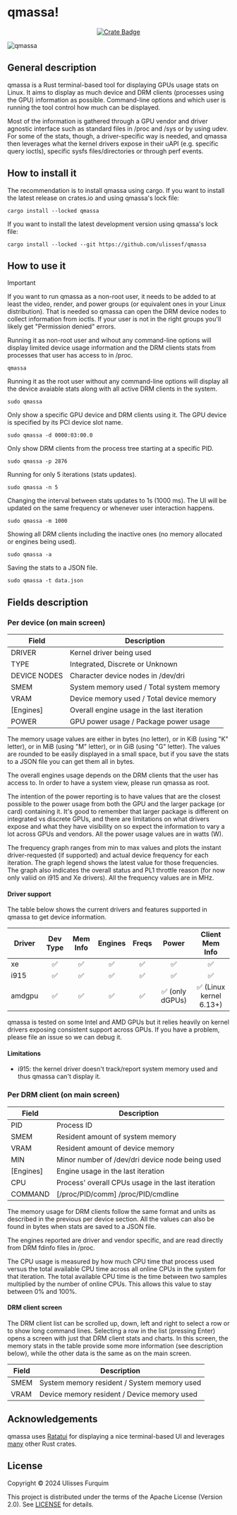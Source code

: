 # qmassa!

<div align="center">

[![Crate Badge]][Crate]

</div>

![qmassa](https://github.com/ulissesf/qmassa/blob/assets/assets/qmassa-v0.4.0.gif?raw=true)

## General description

qmassa is a Rust terminal-based tool for displaying GPUs usage stats on Linux.
It aims to display as much device and DRM clients (processes using the
GPU) information as possible. Command-line options and which user is running
the tool control how much can be displayed.

Most of the information is gathered through a GPU vendor and driver agnostic
interface such as standard files in /proc and /sys or by using udev. For some
of the stats, though, a driver-specific way is needed, and qmassa then
leverages what the kernel drivers expose in their uAPI (e.g. specific query
ioctls), specific sysfs files/directories or through perf events.

## How to install it

The recommendation is to install qmassa using cargo. If you want to install
the latest release on crates.io and using qmassa's lock file:

```shell
cargo install --locked qmassa
```

If you want to install the latest development version using qmassa's lock file:

```shell
cargo install --locked --git https://github.com/ulissesf/qmassa
```

## How to use it

> [!IMPORTANT]
> If you want to run qmassa as a non-root user, it needs to be added to at
> least the video, render, and power groups (or equivalent ones in your Linux
> distribution). That is needed so qmassa can open the DRM device nodes to
> collect information from ioctls. If your user is not in the right groups
> you'll likely get "Permission denied" errors.

Running it as non-root user and wihout any command-line options will display
limited device usage information and the DRM clients stats from processes that
user has access to in /proc.

```shell
qmassa
```

Running it as the root user without any command-line options will display
all the device avaiable stats along with all active DRM clients in the system.

```shell
sudo qmassa
```

Only show a specific GPU device and DRM clients using it. The GPU device
is specified by its PCI device slot name.

```shell
sudo qmassa -d 0000:03:00.0
```

Only show DRM clients from the process tree starting at a specific PID.

```shell
sudo qmassa -p 2876
```

Running for only 5 iterations (stats updates).

```shell
sudo qmassa -n 5
```

Changing the interval between stats updates to 1s (1000 ms). The UI will be
updated on the same frequency or whenever user interaction happens.

```shell
sudo qmassa -m 1000
```

Showing all DRM clients including the inactive ones (no memory allocated or
engines being used).

```shell
sudo qmassa -a
```

Saving the stats to a JSON file.

```shell
sudo qmassa -t data.json
```

## Fields description

### Per device (on main screen)

| Field        | Description                                    |
| ------------ | ---------------------------------------------- |
| DRIVER       | Kernel driver being used                       |
| TYPE         | Integrated, Discrete or Unknown                |
| DEVICE NODES | Character device nodes in /dev/dri             |
| SMEM         | System memory used / Total system memory       |
| VRAM         | Device memory used / Total device memory       |
| [Engines]    | Overall engine usage in the last iteration     |
| POWER        | GPU power usage / Package power usage          |

The memory usage values are either in bytes (no letter), or in KiB
(using "K" letter), or in MiB (using "M" letter), or in GiB (using "G"
letter). The values are rounded to be easily displayed in a small space,
but if you save the stats to a JSON file you can get them all in bytes.

The overall engines usage depends on the DRM clients that the user has
access to. In order to have a system view, please run qmassa as root.

The intention of the power reporting is to have values that are the
closest possible to the power usage from both the GPU and the larger package
(or card) containing it. It's good to remember that larger package is
different on integrated vs discrete GPUs, and there are limitations on what
drivers expose and what they have visibility on so expect the information
to vary a lot across GPUs and vendors. All the power usage values are in
watts (W).

The frequency graph ranges from min to max values and plots the instant
driver-requested (if supported) and actual device frequency for each
iteration. The graph legend shows the latest value for those frequencies.
The graph also indicates the overall status and PL1 throttle reason (for
now only valiid on i915 and Xe drivers). All the frequency values are in
MHz.

#### Driver support

The table below shows the current drivers and features supported in qmassa
to get device information.

| Driver | Dev Type | Mem Info | Engines | Freqs   | Power   | Client Mem Info |
| ------ | :------: | :------: | :-----: | :-----: | :-----: | :-------------: |
| xe     | :white_check_mark: | :white_check_mark: | :white_check_mark: | :white_check_mark: | :white_check_mark: | :white_check_mark: |
| i915   | :white_check_mark: | :white_check_mark: | :white_check_mark: | :white_check_mark: | :white_check_mark: | :white_check_mark: |
| amdgpu | :white_check_mark: | :white_check_mark: | :white_check_mark: | :white_check_mark: | :white_check_mark: (only dGPUs) | :white_check_mark: (Linux kernel 6.13+) |

qmassa is tested on some Intel and AMD GPUs but it relies heavily on kernel
drivers exposing consistent support across GPUs. If you have a problem,
please file an issue so we can debug it.

#### Limitations

* i915: the kernel driver doesn't track/report system memory used and thus
qmassa can't display it.

### Per DRM client (on main screen)

| Field        | Description                                       |
| ------------ | ------------------------------------------------- |
| PID          | Process ID                                        |
| SMEM         | Resident amount of system memory                  |
| VRAM         | Resident amount of device memory                  |
| MIN          | Minor number of /dev/dri device node being used   |
| [Engines]    | Engine usage in the last iteration                |
| CPU          | Process' overall CPUs usage in the last iteration |
| COMMAND      | [/proc/PID/comm] /proc/PID/cmdline                |

The memory usage for DRM clients follow the same format and units as
described in the previous per device section. All the values can also
be found in bytes when stats are saved to a JSON file.

The engines reported are driver and vendor specific, and are read directly
from DRM fdinfo files in /proc.

The CPU usage is measured by how much CPU time that process used versus the
total available CPU time across all online CPUs in the system for that
iteration. The total available CPU time is the time between two samples
multiplied by the number of online CPUs. This allows this value to stay
between 0% and 100%.

#### DRM client screen

The DRM client list can be scrolled up, down, left and right to select a row
or to show long command lines. Selecting a row in the list (pressing Enter)
opens a screen with just that DRM client stats and charts. In this screen,
the memory stats in the table provide some more information (see description
below), while the other data is the same as on the main screen.

| Field  | Description                                 |
| ------ | ------------------------------------------- |
| SMEM   | System memory resident / System memory used |
| VRAM   | Device memory resident / Device memory used |

## Acknowledgements

qmassa uses <a href="https://ratatui.rs/">Ratatui</a> for displaying a nice
terminal-based UI and leverages [many](Cargo.toml) other Rust crates.

## License

Copyright © 2024 Ulisses Furquim

This project is distributed under the terms of the Apache License (Version 2.0).
See [LICENSE](LICENSE) for details.


[Crate Badge]: https://img.shields.io/crates/v/qmassa?logo=rust&style=flat-square&logoColor=E05D44&color=E05D44
[Crate]: https://crates.io/crates/qmassa
